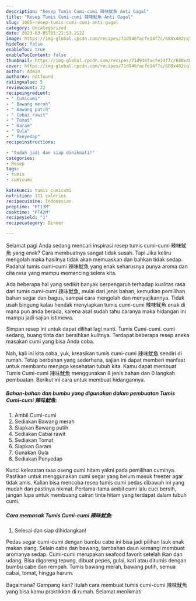 ```yaml
---
description: "Resep Tumis Cumi-cumi 辣味魷魚 Anti Gagal"
title: "Resep Tumis Cumi-cumi 辣味魷魚 Anti Gagal"
slug: 1005-resep-tumis-cumi-cumi-anti-gagal
category: Uncategorized
date: 2023-03-05T01:21:53.212Z
image: https://img-global.cpcdn.com/recipes/71d946facfe14f7c/680x482cq70/tumis-cumi-cumi-辣味魷魚-foto-resep-utama.jpg
hideToc: false
enableToc: true
enableTocContent: false
thumbnail: https://img-global.cpcdn.com/recipes/71d946facfe14f7c/680x482cq70/tumis-cumi-cumi-辣味魷魚-foto-resep-utama.jpg
cover: https://img-global.cpcdn.com/recipes/71d946facfe14f7c/680x482cq70/tumis-cumi-cumi-辣味魷魚-foto-resep-utama.jpg
author: Admin
authorAv: notfound
ratingvalue: 5
reviewcount: 22
recipeingredient:
- " Cumicumi"
- " Bawang merah"
- " Bawang putih"
- " Cabai rawit"
- " Tomat"
- " Garam"
- " Gula"
- " Penyedap"
recipeinstructions:

- "Sudah jadi dan siap dinikmati!"
categories:
- Resep
tags:
- tumis
- cumicumi

katakunci: tumis cumicumi 
nutrition: 111 calories
recipecuisine: Indonesian
preptime: "PT13M"
cooktime: "PT42M"
recipeyield: "1"
recipecategory: Dinner

---
```



Selamat pagi Anda sedang mencari inspirasi resep tumis cumi-cumi 辣味魷魚 yang enak? Cara membuatnya sangat tidak susah. Tapi Jika keliru mengolah maka hasilnya tidak akan memuaskan dan bahkan tidak sedap. Padahal tumis cumi-cumi 辣味魷魚 yang enak seharusnya punya aroma dan cita rasa yang mampu memancing selera kita.


Ada beberapa hal yang sedikit banyak berpengaruh terhadap kualitas rasa dari tumis cumi-cumi 辣味魷魚, mulai dari jenis bahan, kemudian pemilihan bahan segar dan bagus, sampai cara mengolah dan menyajikannya. Tidak usah bingung kalau hendak menyiapkan tumis cumi-cumi 辣味魷魚 enak di mana pun anda berada, karena asal sudah tahu caranya maka hidangan ini mampu jadi sajian istimewa.

Simpan resep ini untuk dapat dilihat lagi nanti. Tumis Cumi-cumi. cumi sedang, buang tinta dan bersihkan kulitnya. Terdapat beberapa resep aneka masakan cumi yang bisa Anda coba.


Nah, kali ini kita coba, yuk, kreasikan tumis cumi-cumi 辣味魷魚 sendiri di rumah. Tetap berbahan yang sederhana, sajian ini dapat memberi manfaat untuk membantu menjaga kesehatan tubuh kita. Kamu dapat membuat Tumis Cumi-cumi 辣味魷魚 menggunakan 8 jenis bahan dan 0 langkah pembuatan. Berikut ini cara untuk membuat hidangannya.

<!--inarticleads1-->

##### Bahan-bahan dan bumbu yang digunakan dalam pembuatan Tumis Cumi-cumi 辣味魷魚:

1. Ambil  Cumi-cumi
1. Sediakan  Bawang merah
1. Siapkan  Bawang putih
1. Sediakan  Cabai rawit
1. Sediakan  Tomat
1. Siapkan  Garam
1. Gunakan  Gula
1. Sediakan  Penyedap


Kunci kelezatan rasa oseng cumi hitam yakni pada pemilihan cuminya. Pastikan untuk menggunakan cumi segar yang belum masuk freezer agar tidak amis. Kalian bisa mencoba resep tumis cumi pedas dibawah ini yang mudah dan pastinya nikmat. Pertama-tama ambil cumi lalu cuci bersih, jangan lupa untuk membuang cairan tinta hitam yang terdapat dalam tubuh cumi. 

<!--inarticleads2-->

##### Cara memasak Tumis Cumi-cumi 辣味魷魚:


1. Selesai dan siap dihidangkan!

Pedas segar cumi-cumi dengan bumbu cabe ini bisa jadi pilihan lauk enak makan siang. Selain cabe dan bawang, tambahan daun kemangi membuat aromanya sedap. Cumi-cumi merupakan seafood favorit setelah ikan dan udang. Bisa digoreng tepung, dibuat pepes, gulai, kari atau ditumis dengan bumbu cabe dan rempah. Tumis bawang merah, bawang putih, semua cabai, tomat, hingga harum. 

Bagaimana? Gampang kan? Itulah cara membuat tumis cumi-cumi 辣味魷魚 yang bisa kamu praktikkan di rumah. Selamat menikmati
